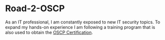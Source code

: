 # Road-2-OSCP

As an IT professional, I am constantly exposed to new IT security topics. To expand my hands-on experience I am following a training program that is also used to obtain the [OSCP Certification](https://www.offensive-security.com/pwk-oscp/).

